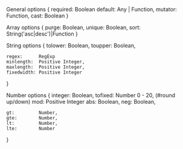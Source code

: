 General options
{
	required: 	Boolean
	default: 	Any | Function,
	mutator: 	Function,
	cast: 		Boolean
}

Array options
{
	purge: 		Boolean,
	unique: 	Boolean,
	sort: 		String('asc|desc')|Function
}

String options
{
	tolower: 	Boolean,
	toupper: 	Boolean,

	regex: 		RegExp
	minlength: 	Positive Integer,
	maxlength: 	Positive Integer,
	fixedwidth: Positive Integer
}

Number options
{
	integer: 	Boolean,
	tofixed: 	Number 0 - 20, (#round up/down)
	mod: 		Positive Integer
	abs: 		Boolean,
	neg: 		Boolean,

	gt:			Number,
	gte:		Number,
	lt:			Number,
	lte:		Number
}